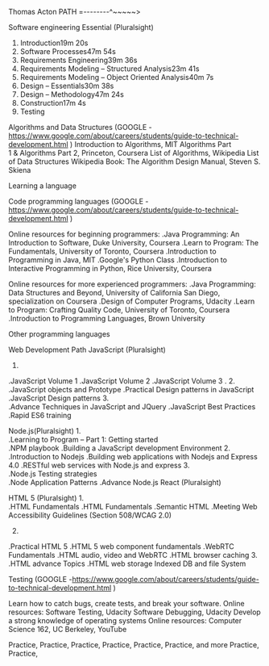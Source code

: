 Thomas Acton PATH =--------^~~~~~>

Software engineering Essential (Pluralsight) 
1.	Introduction19m 20s
2.	Software Processes47m 54s
3.	Requirements Engineering39m 36s
4.	Requirements Modeling – Structured Analysis23m 41s
5.	Requirements Modeling – Object Oriented Analysis40m 7s
6.	Design – Essentials30m 38s
7.	Design – Methodology47m 24s
8.	Construction17m 4s
9.	Testing


Algorithms and Data Structures (GOOGLE -https://www.google.com/about/careers/students/guide-to-technical-development.html )
Introduction to Algorithms, MIT
Algorithms Part 1 & Algorithms Part 2, Princeton, Coursera
List of Algorithms, Wikipedia
List of Data Structures Wikipedia
Book: The Algorithm Design Manual, Steven S. Skiena

Learning a language 

Code programming languages  (GOOGLE -https://www.google.com/about/careers/students/guide-to-technical-development.html )

Online resources for beginning programmers:
.Java Programming: An Introduction to Software, Duke University, Coursera
.Learn to Program: The Fundamentals, University of Toronto, Coursera
.Introduction to Programming in Java, MIT
.Google's Python Class
.Introduction to Interactive Programming in Python, Rice University, Coursera

Online resources for more experienced programmers:
.Java Programming: Data Structures and Beyond, University of California San Diego, specialization on Coursera
.Design of Computer Programs, Udacity
.Learn to Program: Crafting Quality Code, University of Toronto, Coursera
.Introduction to Programming Languages, Brown University

Other programming languages 

Web Development Path 
JavaScript (Pluralsight)

1.	
.JavaScript Volume 1 
.JavaScript Volume 2
.JavaScript Volume 3 
. 
2.	
.JavaScript objects and Prototype 
.Practical Design patterns in JavaScript 
.JavaScript Design patterns 
3.	
.Advance Techniques in JavaScript and JQuery 
.JavaScript Best Practices 
.Rapid ES6 training 

Node.js(Pluralsight)
1.	
.Learning to Program – Part 1: Getting started  
.NPM playbook 
.Building a JavaScript development Environment 
2.	
.Introduction to Nodejs 
.Building web applications with Nodejs and Express 4.0
.RESTful web services with Node.js and express 
3.	 
.Node.js Testing strategies   
.Node Application Patterns 
.Advance Node.js
React (Pluralsight)

HTML 5 (Pluralsight)
1.	
.HTML Fundamentals 
.HTML Fundamentals 
.Semantic HTML 
.Meeting Web Accessibility Guidelines (Section 508/WCAG 2.0)

2.	
.Practical HTML 5 
.HTML 5 web component fundamentals 
.WebRTC Fundamentals 
.HTML audio, video and WebRTC
.HTML browser caching 
3.	
.HTML advance Topics 
.HTML web storage Indexed DB and file System 

Testing (GOOGLE -https://www.google.com/about/careers/students/guide-to-technical-development.html )

Learn how to catch bugs, create tests, and break your software.
Online resources:
Software Testing, Udacity
Software Debugging, Udacity
Develop a strong knowledge of operating systems 
Online resources:
Computer Science 162, UC Berkeley, YouTube

Practice, Practice, Practice, Practice, Practice, Practice, and more Practice, Practice, 

